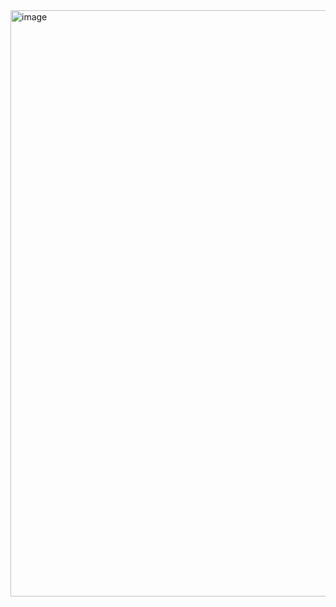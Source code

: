 <img width="1872" height="938" alt="image" src="https://github.com/user-attachments/assets/ebcc6789-68a1-4b47-b0d2-52dec48bf7e4" />
